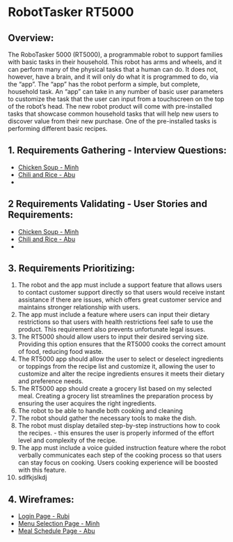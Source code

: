# RobotTasker RT5000

## Overview:
The RoboTasker 5000 (RT5000), a programmable robot to support families with basic tasks in their household. This robot has arms and wheels, and it can perform many of the physical tasks that a human can do. It does not, however, have a brain, and it will only do what it is programmed to do, via the “app”. The “app” has the robot perform a simple, but complete, household task. An “app” can take in any number of basic user parameters to customize the task that the user can input from a touchscreen on the top of the robot’s head. 
The new robot product will come with pre-installed tasks that showcase common household tasks that will help new users to discover value from their new purchase. One of the pre-installed tasks is performing different basic recipes.

## 1. Requirements Gathering - Interview Questions: 
- [Chicken Soup - Minh](/Minh/MinhIQ.md)
- [Chili and Rice - Abu](/Abu/InterviewQuestions.md)
-

## 2 Requirements Validating - User Stories and Requirements:
- [Chicken Soup - Minh](/Minh/Muserstories.md)
- [Chili and Rice - Abu](/Abu/UserStories.md)
- 

## 3. Requirements Prioritizing:
1. The robot and the app must include a support feature that allows users to contact customer support directly so that users would receive instant assistance if there are issues, which offers great customer service and maintains stronger relationship with users.
2. The app must include a feature where users can input their dietary restrictions so that users with health restrictions feel safe to use the product. This requirement also prevents unfortunate legal issues. 
3. The RT5000 should allow users to input their desired serving size. Providing this option ensures that the RT5000 cooks the correct amount of food, reducing food waste.
4. The RT5000 app should allow the user to select or deselect ingredients or toppings from the recipe list and customize it, allowing the user to customize and alter the recipe ingredients ensures it meets their dietary and preference needs. 
5. The RT5000 app should create a grocery list based on my selected meal. Creating a grocery list streamlines the preparation process by ensuring the user acquires the right ingredients.
6. The robot to be able to handle both cooking and cleaning 
7. The robot should gather the necessary tools to make the dish. 
8. The robot must display detailed step-by-step instructions how to cook the recipes. - this ensures the user is properly informed of the effort level and complexity of the recipe. 
9. The app must include a voice guided instruction feature where the robot verbally communicates each step of the cooking process so that users can stay focus on cooking. Users cooking experience will be boosted with this feature. 
10. sdlfkjslkdj

## 4. Wireframes:
- [Login Page - Rubi](/Rubi/wireframe.md)
- [Menu Selection Page - Minh](/Minh/Mwireframe.md)
- [Meal Schedule Page - Abu](/Abu/Wireframe.md)
